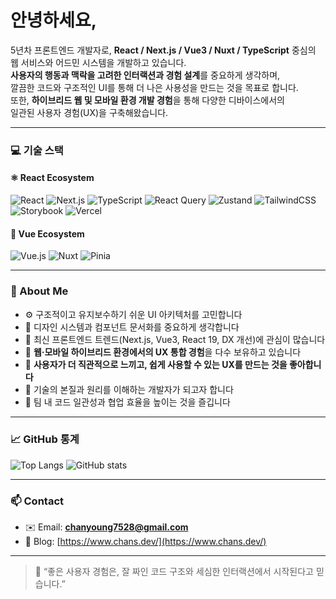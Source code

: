 # 안녕하세요,

5년차 프론트엔드 개발자로, **React / Next.js / Vue3 / Nuxt / TypeScript** 중심의  
웹 서비스와 어드민 시스템을 개발하고 있습니다.  
**사용자의 행동과 맥락을 고려한 인터랙션과 경험 설계**를 중요하게 생각하며,  
깔끔한 코드와 구조적인 UI를 통해 더 나은 사용성을 만드는 것을 목표로 합니다.  
또한, **하이브리드 웹 및 모바일 환경 개발 경험**을 통해 다양한 디바이스에서의  
일관된 사용자 경험(UX)을 구축해왔습니다.

---

### 💻 기술 스택

#### ⚛️ React Ecosystem
![React](https://img.shields.io/badge/React-20232A?logo=react&logoColor=61DAFB)
![Next.js](https://img.shields.io/badge/Next.js-000000?logo=next.js&logoColor=white)
![TypeScript](https://img.shields.io/badge/TypeScript-3178C6?logo=typescript&logoColor=white)
![React Query](https://img.shields.io/badge/React%20Query-FF4154?logo=reactquery&logoColor=white)
![Zustand](https://img.shields.io/badge/Zustand-764ABC?logo=redux&logoColor=white)
![TailwindCSS](https://img.shields.io/badge/TailwindCSS-06B6D4?logo=tailwindcss&logoColor=white)
![Storybook](https://img.shields.io/badge/Storybook-FF4785?logo=storybook&logoColor=white)
![Vercel](https://img.shields.io/badge/Vercel-000000?logo=vercel&logoColor=white)

#### 🧩 Vue Ecosystem
![Vue.js](https://img.shields.io/badge/Vue.js-35495E?logo=vue.js&logoColor=4FC08D)
![Nuxt](https://img.shields.io/badge/Nuxt-00DC82?logo=nuxt.js&logoColor=white)
![Pinia](https://img.shields.io/badge/Pinia-F9DC5C?logo=vue.js&logoColor=35495E)

---

### 🧭 About Me

- ⚙️ 구조적이고 유지보수하기 쉬운 UI 아키텍처를 고민합니다  
- 🎨 디자인 시스템과 컴포넌트 문서화를 중요하게 생각합니다  
- 🚀 최신 프론트엔드 트렌드(Next.js, Vue3, React 19, DX 개선)에 관심이 많습니다  
- 📱 **웹·모바일 하이브리드 환경에서의 UX 통합 경험**을 다수 보유하고 있습니다  
- 💬 **사용자가 더 직관적으로 느끼고, 쉽게 사용할 수 있는 UX를 만드는 것을 좋아합니다**  
- 🧠 기술의 본질과 원리를 이해하는 개발자가 되고자 합니다  
- 💬 팀 내 코드 일관성과 협업 효율을 높이는 것을 즐깁니다

---

### 📈 GitHub 통계

![Top Langs](https://github-readme-stats.vercel.app/api/top-langs/?username=chanyoung7528&layout=compact&theme=react)
![GitHub stats](https://github-readme-stats.vercel.app/api?username=chanyoung7528&show_icons=true&theme=react)

---

### 📫 Contact

- ✉️ Email: **chanyoung7528@gmail.com**  
- 💼 Blog: [https://www.chans.dev/](https://www.chans.dev/)

---

> 💬 “좋은 사용자 경험은, 잘 짜인 코드 구조와 세심한 인터랙션에서 시작된다고 믿습니다.”
